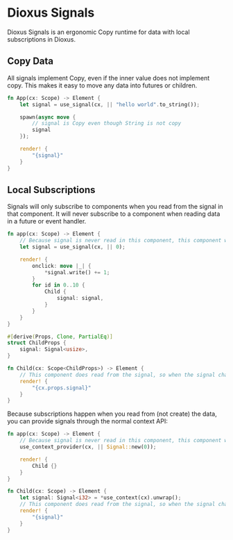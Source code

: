 # Dioxus Signals

Dioxus Signals is an ergonomic Copy runtime for data with local subscriptions in Dioxus.

## Copy Data

All signals implement Copy, even if the inner value does not implement copy. This makes it easy to move any data into futures or children.

```rust
fn App(cx: Scope) -> Element {
    let signal = use_signal(cx, || "hello world".to_string());

    spawn(async move {
        // signal is Copy even though String is not copy
        signal
    });

    render! {
        "{signal}"
    }
}
```

## Local Subscriptions

Signals will only subscribe to components when you read from the signal in that component. It will never subscribe to a component when reading data in a future or event handler.

```rust
fn app(cx: Scope) -> Element {
    // Because signal is never read in this component, this component will not rerun when the signal changes
    let signal = use_signal(cx, || 0);

    render! {
        onclick: move |_| {
            *signal.write() += 1;
        }
        for id in 0..10 {
            Child {
                signal: signal,
            }
        }
    }
}

#[derive(Props, Clone, PartialEq)]
struct ChildProps {
    signal: Signal<usize>,
}

fn Child(cx: Scope<ChildProps>) -> Element {
    // This component does read from the signal, so when the signal changes it will rerun
    render! {
        "{cx.props.signal}"
    }
}
```

Because subscriptions happen when you read from (not create) the data, you can provide signals through the normal context API:

```rust
fn app(cx: Scope) -> Element {
    // Because signal is never read in this component, this component will not rerun when the signal changes
    use_context_provider(cx, || Signal::new(0));

    render! {
        Child {}
    }
}

fn Child(cx: Scope) -> Element {
    let signal: Signal<i32> = *use_context(cx).unwrap();
    // This component does read from the signal, so when the signal changes it will rerun
    render! {
        "{signal}"
    }
}

```
